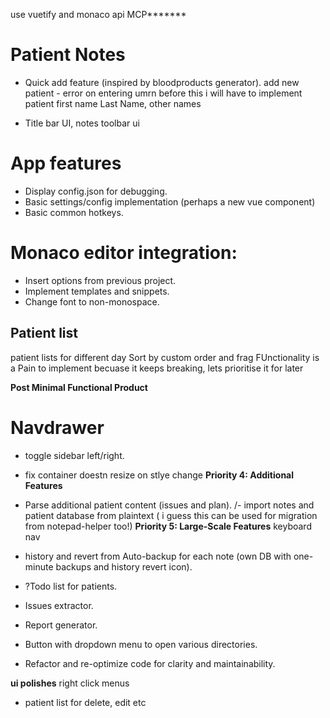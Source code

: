 use vuetify and monaco api MCP*******

# Patient Notes
- Quick add feature (inspired by bloodproducts generator).
add new patient - error on entering umrn
before this i will have to implement patient first name Last Name, other names

- Title bar UI, notes toolbar ui

# App features
- Display config.json for debugging.
- Basic settings/config implementation (perhaps a new vue component)
- Basic common hotkeys.


# Monaco editor integration:
  - Insert options from previous project.
  - Implement templates and snippets.
  - Change font to non-monospace.

## Patient list
patient lists for different day
Sort by custom order and frag FUnctionality is a Pain to implement becuase it keeps breaking, lets prioritise it for later


**Post Minimal Functional Product**

# Navdrawer
 -  toggle sidebar left/right.
  - fix  container doestn resize on stlye change
**Priority 4: Additional Features**
- Parse additional patient content (issues and plan).
/- import notes and patient database from plaintext ( i guess this can be used for migration from notepad-helper too!)
**Priority 5: Large-Scale Features**
keyboard nav
- history and revert from Auto-backup for each note (own DB with one-minute backups and history revert icon).
- ?Todo list for patients.
- Issues extractor.
- Report generator.

- Button with dropdown menu to open various directories.
- Refactor and re-optimize code for clarity and maintainability.

****ui polishes****
right click menus
 - patient list for delete, edit etc